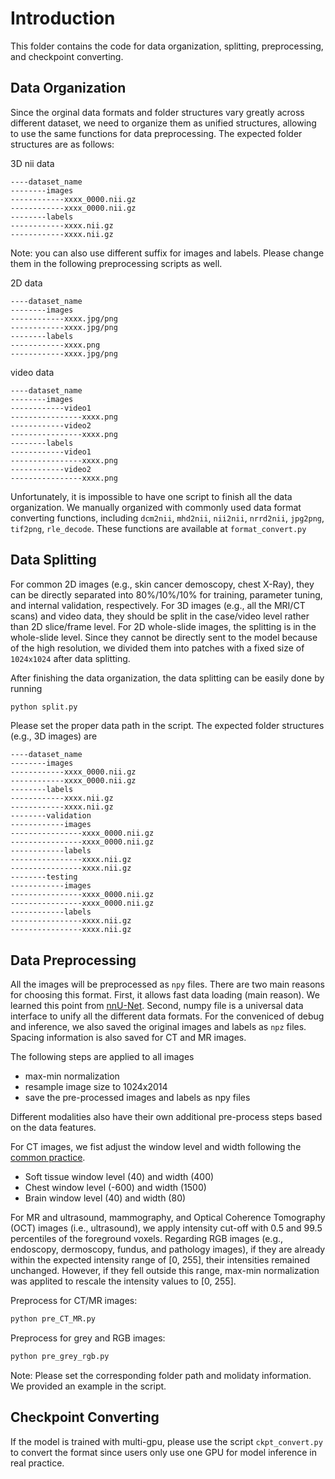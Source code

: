 # Introduction
This folder contains the code for data organization, splitting, preprocessing, and checkpoint converting. 


## Data Organization
Since the orginal data formats and folder structures vary greatly across different dataset, we need to organize them as unified structures, allowing to use the same functions for data preprocessing.
The expected folder structures are as follows:

3D nii data
```
----dataset_name
--------images
------------xxxx_0000.nii.gz
------------xxxx_0000.nii.gz
--------labels
------------xxxx.nii.gz
------------xxxx.nii.gz
```
Note: you can also use different suffix for images and labels. Please change them in the following preprocessing scripts as well. 

2D data
```
----dataset_name
--------images
------------xxxx.jpg/png
------------xxxx.jpg/png
--------labels
------------xxxx.png
------------xxxx.jpg/png
```

video data
```
----dataset_name
--------images
------------video1
----------------xxxx.png
------------video2
----------------xxxx.png
--------labels
------------video1
----------------xxxx.png
------------video2
----------------xxxx.png
```

Unfortunately, it is impossible to have one script to finish all the data organization. We manually organized with commonly used data format converting functions, including `dcm2nii`, `mhd2nii`, `nii2nii`, `nrrd2nii`, `jpg2png`, `tif2png`, `rle_decode`. These functions are available at `format_convert.py`

## Data Splitting
For common 2D images (e.g., skin cancer demoscopy, chest X-Ray), they can be directly separated into 80%/10%/10% for training, parameter tuning, and internal validation, respectively. For 3D images (e.g., all the MRI/CT scans) and video data, they should be split in the case/video level rather than 2D slice/frame level. For 2D whole-slide images, the splitting is in the whole-slide level. Since they cannot be directly sent to the model because of the high resolution, we divided them into patches with a fixed size of `1024x1024` after data splitting. 

After finishing the data organization, the data splitting can be easily done by running
```bash
python split.py
```
Please set the proper data path in the script. The expected folder structures (e.g., 3D images) are

```
----dataset_name
--------images
------------xxxx_0000.nii.gz
------------xxxx_0000.nii.gz
--------labels
------------xxxx.nii.gz
------------xxxx.nii.gz
--------validation
------------images
----------------xxxx_0000.nii.gz
----------------xxxx_0000.nii.gz
------------labels
----------------xxxx.nii.gz
----------------xxxx.nii.gz
--------testing
------------images
----------------xxxx_0000.nii.gz
----------------xxxx_0000.nii.gz
------------labels
----------------xxxx.nii.gz
----------------xxxx.nii.gz
```

## Data Preprocessing

All the images will be preprocessed as `npy` files. There are two main reasons for choosing this format. First, it allows fast data loading (main reason). We learned this point from [nnU-Net](https://github.com/MIC-DKFZ/nnUNet). Second, numpy file is a universal data interface to unify all the different data formats. For the conveniced of debug and inference, we also saved the original images and labels as `npz` files. Spacing information is also saved for CT and MR images. 

The following steps are applied to all images
- max-min normalization
- resample image size to 1024x2014
- save the pre-processed images and labels as npy files

Different modalities also have their own additional pre-process steps based on the data features. 

For CT images, we fist adjust the window level and width following the [common practice](https://radiopaedia.org/articles/windowing-ct). 
- Soft tissue window level (40) and width (400)
- Chest window level (-600) and width (1500)
- Brain window level (40) and width (80)

For MR and ultrasound, mammography, and Optical Coherence Tomography (OCT) images (i.e., ultrasound), we apply intensity cut-off with 0.5 and 99.5 percentiles of the foreground voxels. Regarding RGB images (e.g., endoscopy, dermoscopy, fundus, and pathology images), if they are already within the expected intensity range of [0, 255], their intensities remained unchanged. However, if they fell outside this range, max-min normalization was applited to rescale the intensity values to [0, 255].

Preprocess for CT/MR images: 
```bash
python pre_CT_MR.py
```

Preprocess for grey and RGB images: 
```bash
python pre_grey_rgb.py
```

Note: Please set the corresponding folder path and molidaty information. We provided an example in the script. 

## Checkpoint Converting
If the model is trained with multi-gpu, please use the script `ckpt_convert.py` to convert the format since users only use one GPU for model inference in real practice. 